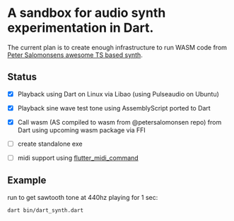 # A sandbox for audio synth experimentation in Dart.


The current plan is to create enough infrastructure to run WASM code from [Peter Salomonsens awesome TS based synth](https://github.com/petersalomonsen/javascriptmusic/tree/master/wasmaudioworklet/synth1/assembly/synth).


## Status

- [x] Playback using Dart on Linux via Libao (using Pulseaudio on Ubuntu)
- [x] Playback sine wave test tone using AssemblyScript ported to Dart
- [x] Call wasm (AS compiled to wasm from @petersalomonsen repo) from Dart using upcoming wasm package via FFI
- [ ] create standalone exe
- [ ] midi support using [flutter_midi_command](https://pub.dev/packages/flutter_midi_command)


## Example

run to get sawtooth tone at 440hz playing for 1 sec:
```
dart bin/dart_synth.dart
```
